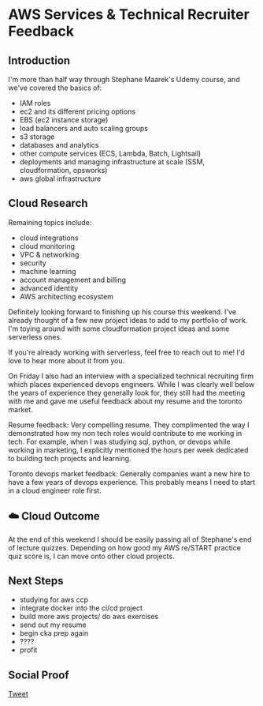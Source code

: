 
# AWS Services & Technical Recruiter Feedback

## Introduction

I'm more than half way through Stephane Maarek's Udemy course, and we've covered the basics of:
- IAM roles
- ec2 and its different pricing options
- EBS (ec2 instance storage)
- load balancers and auto scaling groups
- s3 storage
- databases and analytics
- other compute services (ECS, Lambda, Batch, Lightsail)
- deployments and managing infrastructure at scale (SSM, cloudformation, opsworks)
- aws global infrastructure

## Cloud Research

Remaining topics include:
- cloud integrations
- cloud monitoring
- VPC & networking
- security
- machine learning
- account management and billing
- advanced identity
- AWS architecting ecosystem

Definitely looking forward to finishing up his course this weekend. I've already thought of a few new project ideas to add to my portfolio of work. I'm toying around with some cloudformation project ideas and some serverless ones. 

If you're already working with serverless, feel free to reach out to me! I'd love to hear more about it from you.

On Friday I also had an interview with a specialized technical recruiting firm which places experienced devops engineers. While I was clearly well below the years of experience they generally look for, they still had the meeting with me and gave me useful feedback about my resume and the toronto market. 

Resume feedback:
Very compelling resume. They complimented the way I demonstrated how my non tech roles would contribute to me working in tech. For example, when I was studying sql, python, or devops while working in marketing, I explicitly mentioned the hours per week dedicated to building tech projects and learning. 

Toronto devops market feedback:
Generally companies want a new hire to have a few years of devops experience. This probably means I need to start in a cloud engineer role first.

## ☁️ Cloud Outcome

At the end of this weekend I should be easily passing all of Stephane's end of lecture quizzes. Depending on how good my AWS re/START practice quiz score is, I can move onto other cloud projects.

## Next Steps

- studying for aws ccp
- integrate docker into the ci/cd project
- build more aws projects/ do aws exercises
- send out my resume
- begin cka prep again
- ????
- profit

## Social Proof

[Tweet]()
